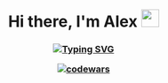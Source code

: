 <h1 align="center">Hi there, I'm Alex
<img src="https://github.com/blackcater/blackcater/raw/main/images/Hi.gif" height="32"/></h1>
<h3 align="center">

[![Typing SVG](https://readme-typing-svg.herokuapp.com?color=%2336BCF7&lines=softWare+engineering+student)](https://git.io/typing-svg)


[![codewars](https://www.codewars.com/users/ULtaR31/badges/large)](https://www.codewars.com/users/ULtaR31/badges/large)   


</h3>
